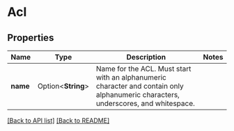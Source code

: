 # Acl

## Properties

Name | Type | Description | Notes
------------ | ------------- | ------------- | -------------
**name** | Option<**String**> | Name for the ACL. Must start with an alphanumeric character and contain only alphanumeric characters, underscores, and whitespace. | 

[[Back to API list]](../README.md#documentation-for-api-endpoints) [[Back to README]](../README.md)


